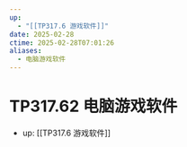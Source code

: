 ```yaml
---
up:
  - "[[TP317.6 游戏软件]]"
date: 2025-02-28
ctime: 2025-02-28T07:01:26
aliases:
  - 电脑游戏软件
---
```


# TP317.62 电脑游戏软件

- up: [[TP317.6 游戏软件]]
